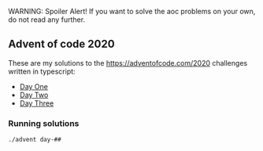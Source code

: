 WARNING: Spoiler Alert! If you want to solve the aoc problems on your own, do not read any further.

## Advent of code 2020

These are my solutions to the https://adventofcode.com/2020 challenges written in typescript:

- [Day One](/src/day-01)
- [Day Two](/src/day-02)
- [Day Three](/src/day-03)

### Running solutions

```bash
./advent day-##
```

